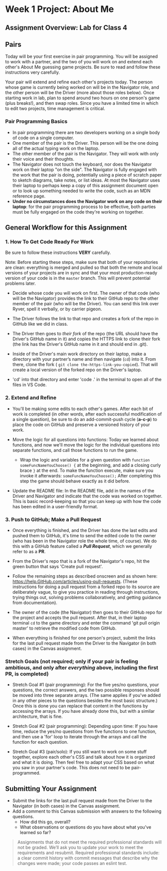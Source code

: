 # Week 1 Project: About Me
## Assignment Overview: Lab for Class 4

## Pairs
<!-- List student pairs here -->


Today will be your first exercise in pair programming. You will be assigned to work with a partner, and the two of you will work on and extend each other's About Me guessing game projects. Be sure to read and follow these instructions very carefully.

Your pair will extend and refine each other's projects today. The person whose game is currently being worked on will be in the Navigator role, and the other person will be the Driver (more about those roles below). Once starting work in lab, plan to spend around two hours on one person's game (plus breaks!), and then swap roles. Since you have a limited time in which to edit two projects, time management is critical.

### Pair Programming Basics

- In pair programming there are two developers working on a single body of code on a single computer.
- One member of the pair is the Driver. This person will be the one doing all of the actual typing work on the laptop.
- The other member of the pair is the Navigator. They will work with only their voice and their thoughts.
- The Navigator does not touch the keyboard, nor does the Navigator work on their laptop "on the side". The Navigator is fully engaged with the work that the pair is doing, potentially using a piece of scratch paper to sketch diagrams, take notes, or list ideas. At most the Navigator uses their laptop to perhaps keep a copy of this assignment document open or to look up something needed to write the code, such as an MDN reference page.
- **Under no circumstances does the Navigator work on any code on their laptop**: for the pair programming process to be effective, both parties must be fully engaged on the code they're working on together.

## General Workflow for this Assignment

### 1. How To Get Code Ready For Work

Be sure to follow these instructions **VERY** carefully.

Note: Before starting these steps, make sure that both of your repositories are clean: everything is merged and pulled so that both the remote and local versions of your projects are in sync and that your most production-ready version of your code is in the `master` branch. This will prevent potential problems later.

- Decide whose code you will work on first. The owner of that code (who will be the Navigator) provides the link to their GitHub repo to the other member of the pair (who will be the Driver). You can send this link over Ryver, spell it verbally, or by carrier pigeon.

- The Driver follows the link to that repo and creates a fork of the repo in GitHub like we did in class.

- The Driver then goes to *their fork* of the repo (the URL should have the Driver's GitHub name in it) and copies the HTTPS link to clone their fork (the link has the Driver's GitHub name in it and should end in .git).

- Inside of the Driver's main work directory on their laptop, make a directory with your partner’s name and then navigate (`cd`) into it. From there, clone the fork ( `git clone the-https-link-you-copied`). That will create a local version of the forked repo on the Driver's laptop.

- 'cd' into that directory and enter 'code .' in the terminal to open all of the files in VS Code.

### 2. Extend and Refine

- You'll be making some edits to each other's games. After each bit of work is completed (in other words, after each successful modification of a single question), be sure to do an add-commit-push cycle (**a-c-p**) to place the code on GitHub and preserve a versioned history of your work.

- Move the logic for all questions into functions: Today we learned about functions, and now we'll move the logic for the individual questions into separate functions, and call those functions to run the game.

    - Wrap the logic and variables for a given question with `function someFuncNameYouChoose() {` at the beginning, and add a closing curly brace `}` at the end. To make the function execute, make sure you invoke it afterwards: `someFuncNameYouChoose();` After completing this step the game should behave exactly as it did before.

- Update the README file: In the README file, add in the names of the Driver and Navigator and indicate that the code was worked on together. This is basic record-keeping so that you can keep up with how the code has been edited in a user-friendly format.

### 3. Push to GitHub; Make a Pull Request

- Once everything is finished, and the Driver has done the last edits and pushed them to GitHub, it's time to send the edited code to the owner (who has been in the Navigator role the whole time, of course). We do this with a GitHub feature called a ***Pull Request***, which we generally refer to as a **PR**.

- From the Driver's repo that is a fork of the Navigator's repo, hit the green button that says 'Create pull request'.

- Follow the remaining steps as described onscreen and as shown here: https://help.GitHub.com/articles/using-pull-requests. (These instructions for doing a pull request from a forked repo to its source are deliberately vague, to give you practice in reading through instructions, trying things out, solving problems collaboratively, and getting guidance from documentation).

- The owner of the code (the Navigator) then goes to their GitHub repo for the project and accepts the pull request. After that, in their laptop terminal `cd` to the game directory and enter the command 'git pull origin master' to retrieve the modified code from GitHub.

- When everything is finished for one person's project, submit the links for the last pull request made from the Driver to the Navigator (in both cases) in the Canvas assignment.

### Stretch Goals (not required; only if your pair is feeling ambitious, and only after *everything* above, including the first PR, is completed)

- Stretch Goal #1 (pair programming): For the five yes/no questions, your questions, the correct answers, and the two possible responses should be moved into three separate arrays. (The same applies if you've added in any other pieces to the questions besides the most basic structure.) Once this is done you can replace that content in the functions by accessing the arrays. If you have already done this, but with a similar architecture, that is fine.

- Stretch Goal #2 (pair programming): Depending upon time: If you have time, reduce the yes/no questions from five functions to one function, and then use a 'for' loop to iterate through the arrays and call the function for each question. 

- Stretch Goal #3 (pair/solo): If you still want to work on some stuff together, explore each other's CSS and talk about how it is organized and what it is doing. Then feel free to adapt your CSS based on what you saw in your partner's code. This does not need to be pair-programmed.

## Submitting Your Assignment

- Submit the links for the last pull request made from the Driver to the Navigator (in both cases) in the Canvas assignment.
- Add a comment to this Canvas submission with answers to the following questions.
  - How did this go, overall?
  - What observations or questions do you have about what you've learned so far?

> Assignments that do not meet the required professional standards will not be graded. We’ll ask you to update your work to meet the requirements and resubmit. Required professional standards include:
a clear commit history with commit messages that describe why the changes were made; your code passes an eslint test.
